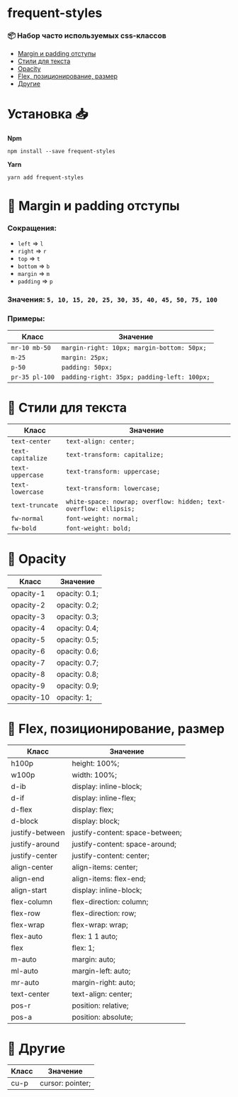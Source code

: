 # frequent-styles  
### 📦 Набор часто используемых css-классов  
- [Margin и padding отступы](#📍-margin-и-padding-отступы)
- [Стили для текста](#📍-стили-для-текста)
- [Opacity](#📍-opacity)
- [Flex, позиционирование, размер](#📍-flex-позиционирование-размер)
- [Другие](#📍-другие)

# Установка  📥 
**Npm**  
```
npm install --save frequent-styles  
```  
**Yarn**  
```  
yarn add frequent-styles  
```  
  
# 📍 Margin и padding отступы  
### Сокращения:  
 - `left` => `l`  
 - `right` => `r`  
 - `top` => `t`  
 - `bottom` => `b`  
 - `margin` => `m`  
 - `padding` => `p`  
### Значения:  `5, 10, 15, 20, 25, 30, 35, 40, 45, 50, 75, 100`  
### Примеры:  
  
| Класс               | Значение                                                      |  
| ------------------- | ------------------------------------------------------------- |  
| `mr-10 mb-50`    	  | `margin-right: 10px; margin-bottom: 50px;` 					  |  
| `m-25` 			  | `margin: 25px;` 										   	  |  
| `p-50` 			  | `padding: 50px;` 											  |  
| `pr-35 pl-100` 	  | `padding-right: 35px; padding-left: 100px;` 				  |  

# 📍 Стили для текста
  
| Класс               | Значение                                                      |  
| ------------------- | ------------------------------------------------------------- |  
| `text-center`       | `text-align: center;`|  
| `text-capitalize`   | `text-transform: capitalize;`|  
| `text-uppercase`    | `text-transform: uppercase;`|  
| `text-lowercase`    | `text-transform: lowercase;`|  
| `text-truncate`     | `white-space: nowrap; overflow: hidden; text-overflow: ellipsis;`| 
| `fw-normal`    	  | `font-weight: normal;`|  
| `fw-bold`           | `font-weight: bold;`|  

# 📍 Opacity

| Класс      | Значение      |
| ---------- | ------------- |
| opacity-1  | opacity: 0.1; |
| opacity-2  | opacity: 0.2; |
| opacity-3  | opacity: 0.3; |
| opacity-4  | opacity: 0.4; |
| opacity-5  | opacity: 0.5; |
| opacity-6  | opacity: 0.6; |
| opacity-7  | opacity: 0.7; |
| opacity-8  | opacity: 0.8; |
| opacity-9  | opacity: 0.9; |
| opacity-10 | opacity: 1;   |

# 📍 Flex, позиционирование, размер

| Класс           | Значение                        |
| --------------- | ------------------------------- |
| h100p           | height: 100%;                   |
| w100p           | width: 100%;                    |
| d-ib            | display: inline-block;          |
| d-if            | display: inline-flex;           |
| d-flex          | display: flex;                  |
| d-block         | display: block;                 |
| justify-between | justify-content: space-between; |
| justify-around  | justify-content: space-around;  |
| justify-center  | justify-content: center;        |
| align-center    | align-items: center;            |
| align-end       | align-items: flex-end;          |
| align-start     | display: inline-block;          |
| flex-column     | flex-direction: column;         |
| flex-row        | flex-direction: row;            |
| flex-wrap       | flex-wrap: wrap;                |
| flex-auto       | flex: 1 1 auto;                 |
| flex            | flex: 1;                        |
| m-auto          | margin: auto;                   |
| ml-auto         | margin-left: auto;              |
| mr-auto         | margin-right: auto;             |
| text-center     | text-align: center;             |
| pos-r           | position: relative;             |
| pos-a           | position: absolute;             |

# 📍 Другие
| Класс           | Значение                        |
| --------------- | ------------------------------- |
| cu-p            | cursor: pointer;                |
